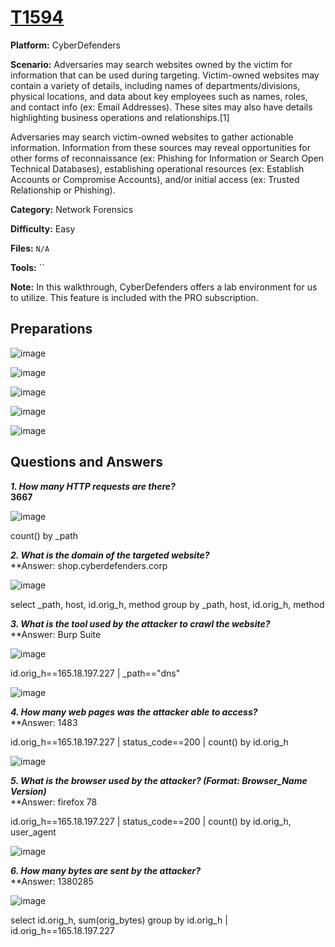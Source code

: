 # <a href="https://cyberdefenders.org/blueteam-ctf-challenges/T1594/">T1594</a>

**Platform:** CyberDefenders

**Scenario:** Adversaries may search websites owned by the victim for information that can be used during targeting. Victim-owned websites may contain a variety of details, including names of departments/divisions, physical locations, and data about key employees such as names, roles, and contact info (ex: Email Addresses). These sites may also have details highlighting business operations and relationships.[1]

Adversaries may search victim-owned websites to gather actionable information. Information from these sources may reveal opportunities for other forms of reconnaissance (ex: Phishing for Information or Search Open Technical Databases), establishing operational resources (ex: Establish Accounts or Compromise Accounts), and/or initial access (ex: Trusted Relationship or Phishing).

**Category:** Network Forensics

**Difficulty:** Easy

**Files:** `N/A`

**Tools:** `` 

**Note:** In this walkthrough, CyberDefenders offers a lab environment for us to utilize. This feature is included with the PRO subscription.

## **Preparations** 

![image](https://github.com/user-attachments/assets/785cc72e-9394-44b9-978b-dd923a548fcb)

![image](https://github.com/user-attachments/assets/5e8ade81-5154-4aaf-bfe2-9ac39e644b44)

![image](https://github.com/user-attachments/assets/398ac156-2b4b-4e44-9145-9b257c61d0f7)

![image](https://github.com/user-attachments/assets/ad07fa09-b0c7-463e-8883-5a424a5b0372)

![image](https://github.com/user-attachments/assets/f14dfeae-3d26-4365-b3f1-93ee40882be0)

## **Questions and Answers**

***1. How many HTTP requests are there?***  
**3667**

![image](https://github.com/user-attachments/assets/7714ed1d-1245-4ee6-8ec3-0d5d27eb806e)

count() by _path

***2. What is the domain of the targeted website?***  
**Answer: shop.cyberdefenders.corp

![image](https://github.com/user-attachments/assets/4ee65dc9-4dc5-4954-bfb0-5f0053ad64af)

select _path, host, id.orig_h, method
group by _path, host, id.orig_h, method

***3. What is the tool used by the attacker to crawl the website?***  
**Answer: Burp Suite

![image](https://github.com/user-attachments/assets/26439cff-b727-432a-aa21-44f4219ce179)

id.orig_h==165.18.197.227 | _path=="dns"

![image](https://github.com/user-attachments/assets/630fce82-927c-4377-90d5-223a6ae25d55)

***4. How many web pages was the attacker able to access?***  
**Answer: 1483

id.orig_h==165.18.197.227 | status_code==200 | count() by id.orig_h

![image](https://github.com/user-attachments/assets/6a72b03e-c0f2-464a-8fca-3bc216513e3a)


***5. What is the browser used by the attacker? (Format: Browser_Name Version)***  
**Answer: firefox 78

id.orig_h==165.18.197.227 | status_code==200 | count() by id.orig_h, user_agent

![image](https://github.com/user-attachments/assets/65667ab2-b15b-4580-ab2a-27eaba59936d)

***6. How many bytes are sent by the attacker?***  
**Answer: 1380285

![image](https://github.com/user-attachments/assets/fa26a4f1-3343-4a57-bae9-5dad5fb3f204)

select id.orig_h, sum(orig_bytes) 
group by id.orig_h | id.orig_h==165.18.197.227

